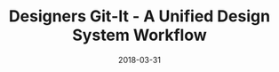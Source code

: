 ---
date: 2018-03-31
title: Designers Git-It - A Unified Design System Workflow
speaker: Stephen Hathaway
link: https://vimeo.com/242899818
image: ./images/designers-git.jpg
description: Stephen talks about the process in his company where designers are using Git to automate and enhance their Sketch workflow and collaboration.

---